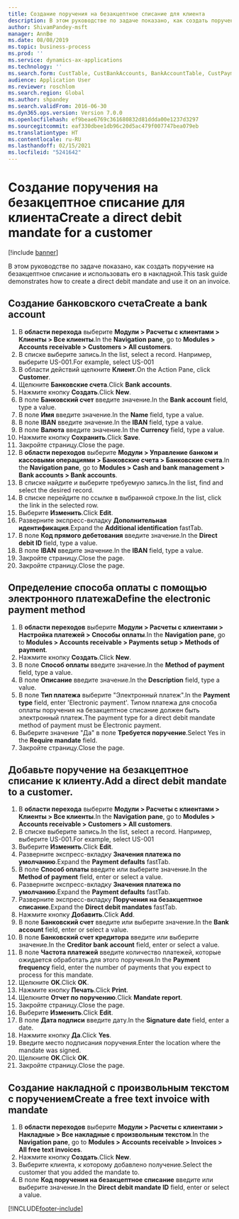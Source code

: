 ```yaml
---
title: Создание поручения на безакцептное списание для клиента
description: В этом руководстве по задаче показано, как создать поручение на безакцептное списание и использовать его в накладной.
author: ShivamPandey-msft
manager: AnnBe
ms.date: 08/08/2019
ms.topic: business-process
ms.prod: ''
ms.service: dynamics-ax-applications
ms.technology: ''
ms.search.form: CustTable, CustBankAccounts, BankAccountTable, CustPaymMode, CustDirectDebitMandate, BankAccountTableLookUp, SrsReportViewerForm,  LogisticsAddressCityLookup, CustFreeInvoice, CustTableLookup
audience: Application User
ms.reviewer: roschlom
ms.search.region: Global
ms.author: shpandey
ms.search.validFrom: 2016-06-30
ms.dyn365.ops.version: Version 7.0.0
ms.openlocfilehash: ef9beae6769c361680832d81ddda00e1237d3297
ms.sourcegitcommit: eaf330dbee1db96c20d5ac479f007747bea079eb
ms.translationtype: HT
ms.contentlocale: ru-RU
ms.lasthandoff: 02/15/2021
ms.locfileid: "5241642"
---
```

# <a name="create-a-direct-debit-mandate-for-a-customer"></a><span data-ttu-id="9aa10-103">Создание поручения на безакцептное списание для клиента</span><span class="sxs-lookup"><span data-stu-id="9aa10-103">Create a direct debit mandate for a customer</span></span>

[!include [banner](../../includes/banner.md)]

<span data-ttu-id="9aa10-104">В этом руководстве по задаче показано, как создать поручение на безакцептное списание и использовать его в накладной.</span><span class="sxs-lookup"><span data-stu-id="9aa10-104">This task guide demonstrates how to create a direct debit mandate and use it on an invoice.</span></span>


## <a name="create-a-bank-account"></a><span data-ttu-id="9aa10-105">Создание банковского счета</span><span class="sxs-lookup"><span data-stu-id="9aa10-105">Create a bank account</span></span>
1. <span data-ttu-id="9aa10-106">В **области перехода** выберите **Модули > Расчеты с клиентами > Клиенты > Все клиенты**.</span><span class="sxs-lookup"><span data-stu-id="9aa10-106">In the **Navigation pane**, go to **Modules > Accounts receivable > Customers > All customers**.</span></span>
2. <span data-ttu-id="9aa10-107">В списке выберите запись.</span><span class="sxs-lookup"><span data-stu-id="9aa10-107">In the list, select a record.</span></span> <span data-ttu-id="9aa10-108">Например, выберите US-001.</span><span class="sxs-lookup"><span data-stu-id="9aa10-108">For example, select US-001</span></span>
3. <span data-ttu-id="9aa10-109">В области действий щелкните **Клиент**.</span><span class="sxs-lookup"><span data-stu-id="9aa10-109">On the Action Pane, click **Customer**.</span></span>
4. <span data-ttu-id="9aa10-110">Щелкните **Банковские счета**.</span><span class="sxs-lookup"><span data-stu-id="9aa10-110">Click **Bank accounts**.</span></span>
5. <span data-ttu-id="9aa10-111">Нажмите кнопку **Создать**.</span><span class="sxs-lookup"><span data-stu-id="9aa10-111">Click **New**.</span></span>
6. <span data-ttu-id="9aa10-112">В поле **Банковский счет** введите значение.</span><span class="sxs-lookup"><span data-stu-id="9aa10-112">In the **Bank account** field, type a value.</span></span>
7. <span data-ttu-id="9aa10-113">В поле **Имя** введите значение.</span><span class="sxs-lookup"><span data-stu-id="9aa10-113">In the **Name** field, type a value.</span></span>
8. <span data-ttu-id="9aa10-114">В поле **IBAN** введите значение.</span><span class="sxs-lookup"><span data-stu-id="9aa10-114">In the **IBAN** field, type a value.</span></span>
9. <span data-ttu-id="9aa10-115">В поле **Валюта** введите значение.</span><span class="sxs-lookup"><span data-stu-id="9aa10-115">In the **Currency** field, type a value.</span></span>
10. <span data-ttu-id="9aa10-116">Нажмите кнопку **Сохранить**.</span><span class="sxs-lookup"><span data-stu-id="9aa10-116">Click **Save**.</span></span>
11. <span data-ttu-id="9aa10-117">Закройте страницу.</span><span class="sxs-lookup"><span data-stu-id="9aa10-117">Close the page.</span></span>
12. <span data-ttu-id="9aa10-118">В **области переходов** выберите **Модули > Управление банком и кассовыми операциями > Банковские счета > Банковские счета**.</span><span class="sxs-lookup"><span data-stu-id="9aa10-118">In the **Navigation pane**, go to **Modules > Cash and bank management > Bank accounts > Bank accounts**.</span></span>
13. <span data-ttu-id="9aa10-119">В списке найдите и выберите требуемую запись.</span><span class="sxs-lookup"><span data-stu-id="9aa10-119">In the list, find and select the desired record.</span></span>
14. <span data-ttu-id="9aa10-120">В списке перейдите по ссылке в выбранной строке.</span><span class="sxs-lookup"><span data-stu-id="9aa10-120">In the list, click the link in the selected row.</span></span>
15. <span data-ttu-id="9aa10-121">Выберите **Изменить**.</span><span class="sxs-lookup"><span data-stu-id="9aa10-121">Click **Edit**.</span></span>
16. <span data-ttu-id="9aa10-122">Разверните экспресс-вкладку **Дополнительная идентификация**.</span><span class="sxs-lookup"><span data-stu-id="9aa10-122">Expand the **Additional identification** fastTab.</span></span>
17. <span data-ttu-id="9aa10-123">В поле **Код прямого дебетования** введите значение.</span><span class="sxs-lookup"><span data-stu-id="9aa10-123">In the **Direct debit ID** field, type a value.</span></span>
18. <span data-ttu-id="9aa10-124">В поле **IBAN** введите значение.</span><span class="sxs-lookup"><span data-stu-id="9aa10-124">In the **IBAN** field, type a value.</span></span>
19. <span data-ttu-id="9aa10-125">Закройте страницу.</span><span class="sxs-lookup"><span data-stu-id="9aa10-125">Close the page.</span></span>
20. <span data-ttu-id="9aa10-126">Закройте страницу.</span><span class="sxs-lookup"><span data-stu-id="9aa10-126">Close the page.</span></span>

## <a name="define-the-electronic-payment-method"></a><span data-ttu-id="9aa10-127">Определение способа оплаты с помощью электронного платежа</span><span class="sxs-lookup"><span data-stu-id="9aa10-127">Define the electronic payment method</span></span>
1. <span data-ttu-id="9aa10-128">В **области переходов** выберите **Модули > Расчеты с клиентами > Настройка платежей > Способы оплаты**.</span><span class="sxs-lookup"><span data-stu-id="9aa10-128">In the **Navigation pane**, go to **Modules > Accounts receivable > Payments setup > Methods of payment**.</span></span>
2. <span data-ttu-id="9aa10-129">Нажмите кнопку **Создать**.</span><span class="sxs-lookup"><span data-stu-id="9aa10-129">Click **New**.</span></span>
3. <span data-ttu-id="9aa10-130">В поле **Способ оплаты** введите значение.</span><span class="sxs-lookup"><span data-stu-id="9aa10-130">In the **Method of payment** field, type a value.</span></span>
4. <span data-ttu-id="9aa10-131">В поле **Описание** введите значение.</span><span class="sxs-lookup"><span data-stu-id="9aa10-131">In the **Description** field, type a value.</span></span>
5. <span data-ttu-id="9aa10-132">В поле **Тип платежа** выберите "Электронный платеж".</span><span class="sxs-lookup"><span data-stu-id="9aa10-132">In the **Payment type** field, enter 'Electronic payment'.</span></span> <span data-ttu-id="9aa10-133">Типом платежа для способа оплаты поручения на безакцептное списание должен быть электронный платеж.</span><span class="sxs-lookup"><span data-stu-id="9aa10-133">The payment type for a direct debit mandate method of payment must be Electronic payment.</span></span>
6. <span data-ttu-id="9aa10-134">Выберите значение "Да" в поле **Требуется поручение**.</span><span class="sxs-lookup"><span data-stu-id="9aa10-134">Select Yes in the **Require mandate** field.</span></span>
7. <span data-ttu-id="9aa10-135">Закройте страницу.</span><span class="sxs-lookup"><span data-stu-id="9aa10-135">Close the page.</span></span>

## <a name="add-a-direct-debit-mandate-to-a-customer"></a><span data-ttu-id="9aa10-136">Добавьте поручение на безакцептное списание к клиенту.</span><span class="sxs-lookup"><span data-stu-id="9aa10-136">Add a direct debit mandate to a customer.</span></span>
1. <span data-ttu-id="9aa10-137">В **области перехода** выберите **Модули > Расчеты с клиентами > Клиенты > Все клиенты**.</span><span class="sxs-lookup"><span data-stu-id="9aa10-137">In the **Navigation pane**, go to **Modules > Accounts receivable > Customers > All customers**.</span></span>
2. <span data-ttu-id="9aa10-138">В списке выберите запись.</span><span class="sxs-lookup"><span data-stu-id="9aa10-138">In the list, select a record.</span></span> <span data-ttu-id="9aa10-139">Например, выберите US-001.</span><span class="sxs-lookup"><span data-stu-id="9aa10-139">For example, select US-001</span></span>
3. <span data-ttu-id="9aa10-140">Выберите **Изменить**.</span><span class="sxs-lookup"><span data-stu-id="9aa10-140">Click **Edit**.</span></span>
4. <span data-ttu-id="9aa10-141">Разверните экспресс-вкладку **Значения платежа по умолчанию**.</span><span class="sxs-lookup"><span data-stu-id="9aa10-141">Expand the **Payment defaults** fastTab.</span></span>
5. <span data-ttu-id="9aa10-142">В поле **Способ оплаты** введите или выберите значение.</span><span class="sxs-lookup"><span data-stu-id="9aa10-142">In the **Method of payment** field, enter or select a value.</span></span>
6. <span data-ttu-id="9aa10-143">Разверните экспресс-вкладку **Значения платежа по умолчанию**.</span><span class="sxs-lookup"><span data-stu-id="9aa10-143">Expand the **Payment defaults** fastTab.</span></span>
7. <span data-ttu-id="9aa10-144">Разверните экспресс-вкладку **Поручения на безакцептное списание**.</span><span class="sxs-lookup"><span data-stu-id="9aa10-144">Expand the **Direct debit mandates** fastTab.</span></span>
8. <span data-ttu-id="9aa10-145">Нажмите кнопку **Добавить**.</span><span class="sxs-lookup"><span data-stu-id="9aa10-145">Click **Add**.</span></span>
9. <span data-ttu-id="9aa10-146">В поле **Банковский счет** введите или выберите значение.</span><span class="sxs-lookup"><span data-stu-id="9aa10-146">In the **Bank account** field, enter or select a value.</span></span>
10. <span data-ttu-id="9aa10-147">В поле **Банковский счет кредитора** введите или выберите значение.</span><span class="sxs-lookup"><span data-stu-id="9aa10-147">In the **Creditor bank account** field, enter or select a value.</span></span>
11. <span data-ttu-id="9aa10-148">В поле **Частота платежей** введите количество платежей, которые ожидается обработать для этого поручения.</span><span class="sxs-lookup"><span data-stu-id="9aa10-148">In the **Payment frequency** field, enter the number of payments that you expect to process for this mandate.</span></span>
12. <span data-ttu-id="9aa10-149">Щелкните **OK**.</span><span class="sxs-lookup"><span data-stu-id="9aa10-149">Click **OK**.</span></span>
13. <span data-ttu-id="9aa10-150">Нажмите кнопку **Печать**.</span><span class="sxs-lookup"><span data-stu-id="9aa10-150">Click **Print**.</span></span>
14. <span data-ttu-id="9aa10-151">Щелкните **Отчет по поручению**.</span><span class="sxs-lookup"><span data-stu-id="9aa10-151">Click **Mandate report**.</span></span>
15. <span data-ttu-id="9aa10-152">Закройте страницу.</span><span class="sxs-lookup"><span data-stu-id="9aa10-152">Close the page.</span></span>
16. <span data-ttu-id="9aa10-153">Выберите **Изменить**.</span><span class="sxs-lookup"><span data-stu-id="9aa10-153">Click **Edit**.</span></span>
17. <span data-ttu-id="9aa10-154">В поле **Дата подписи** введите дату.</span><span class="sxs-lookup"><span data-stu-id="9aa10-154">In the **Signature date** field, enter a date.</span></span>
18. <span data-ttu-id="9aa10-155">Нажмите кнопку **Да**.</span><span class="sxs-lookup"><span data-stu-id="9aa10-155">Click **Yes**.</span></span>
19. <span data-ttu-id="9aa10-156">Введите место подписания поручения.</span><span class="sxs-lookup"><span data-stu-id="9aa10-156">Enter the location where the mandate was signed.</span></span>
20. <span data-ttu-id="9aa10-157">Щелкните **OK**.</span><span class="sxs-lookup"><span data-stu-id="9aa10-157">Click **OK**.</span></span>
21. <span data-ttu-id="9aa10-158">Закройте страницу.</span><span class="sxs-lookup"><span data-stu-id="9aa10-158">Close the page.</span></span>

## <a name="create-a-free-text-invoice-with-mandate"></a><span data-ttu-id="9aa10-159">Создание накладной с произвольным текстом с поручением</span><span class="sxs-lookup"><span data-stu-id="9aa10-159">Create a free text invoice with mandate</span></span>
1. <span data-ttu-id="9aa10-160">В **области переходов** выберите **Модули > Расчеты с клиентами > Накладные > Все накладные с произвольным текстом**.</span><span class="sxs-lookup"><span data-stu-id="9aa10-160">In the **Navigation pane**, go to **Modules > Accounts receivable > Invoices > All free text invoices**.</span></span>
2. <span data-ttu-id="9aa10-161">Нажмите кнопку **Создать**.</span><span class="sxs-lookup"><span data-stu-id="9aa10-161">Click **New**.</span></span>
3. <span data-ttu-id="9aa10-162">Выберите клиента, к которому добавлено получение.</span><span class="sxs-lookup"><span data-stu-id="9aa10-162">Select the customer that you added the mandate to.</span></span>
4. <span data-ttu-id="9aa10-163">В поле **Код поручения на безакцептное списание** введите или выберите значение.</span><span class="sxs-lookup"><span data-stu-id="9aa10-163">In the **Direct debit mandate ID** field, enter or select a value.</span></span>



[!INCLUDE[footer-include](../../../includes/footer-banner.md)]